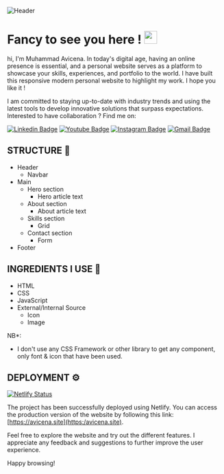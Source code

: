 ![Header](https://github.com/RevoU-FSSE-2/week-2-muhammad-avicena/assets/49929404/a91358d9-539e-4477-99de-f61e630e9c3d)


<h1 align="left">Fancy to see you here ! <img src="https://raw.githubusercontent.com/muhammad-avicena/profile/master/wave.gif" width="30px" height="30px" /> </h1>

hi, I'm Muhammad Avicena. In today's digital age, having an online presence is essential, and a personal website serves as a platform to showcase your skills, experiences, and portfolio to the world. I have built this responsive modern personal website to highlight my work. I hope you like it !

I am committed to staying up-to-date with industry trends and using the latest tools to develop innovative solutions that surpass expectations.
Interested to have collaboration ? Find me on:

[![Linkedin Badge](https://img.shields.io/badge/-Muhammad_Avicena-blue?style=flat-square&logo=Linkedin&logoColor=white)](https://www.linkedin.com/in/muhammad-avicena/)
[![Youtube Badge](https://img.shields.io/badge/-Muhammad_Avicena-darkred?style=flat-square&logo=youtube&logoColor=white)](https://www.youtube.com/@MuhammadAvicena)
[![Instagram Badge](https://img.shields.io/badge/-ryuhideaki.dev-purple?style=flat-square&logo=instagram&logoColor=white)](https://www.instagram.com/ryuhideaki.dev/)
[![Gmail Badge](https://img.shields.io/badge/-cenarahmant.dev@gmail.com-c14438?style=flat-square&logo=Gmail&logoColor=white)](mailto:cenarahmant.dev@gmail.com)

## STRUCTURE 📰

- Header
  - Navbar
- Main
  - Hero section
    - Hero article text
  - About section
    - About article text
  - Skills section
    - Grid
  - Contact section
    - Form 
- Footer

## INGREDIENTS I USE 📜
- HTML
- CSS
- JavaScript
- External/Internal Source
  - Icon
  - Image

NB*: 
- I don't use any CSS Framework or other library to get any component, only font & icon that have been used.

## DEPLOYMENT ⚙️
[![Netlify Status](https://api.netlify.com/api/v1/badges/25b51f31-5c41-44f4-84b3-4b1870f47e44/deploy-status)](https://app.netlify.com/sites/avicena-week2/deploys)

The project has been successfully deployed using Netlify. You can access the production version of the website by following this link: [https://avicena.site](https:/avicena.site).

Feel free to explore the website and try out the different features. I appreciate any feedback and suggestions to further improve the user experience.

Happy browsing!
